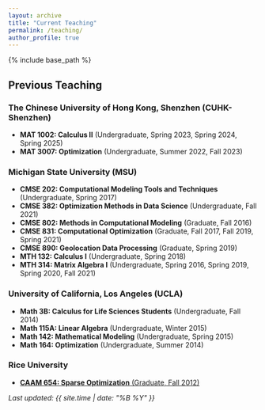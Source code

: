 ```yaml
---
layout: archive
title: "Current Teaching"
permalink: /teaching/
author_profile: true
---
```


{% include base_path %}

<!--* Spring 2026: MAT 1002 Calculus II-->

## Previous Teaching


### The Chinese University of Hong Kong, Shenzhen (CUHK-Shenzhen)
  * **MAT 1002: Calculus II** (Undergraduate, Spring 2023, Spring 2024, Spring 2025) 
  * **MAT 3007: Optimization** (Undergraduate, Summer 2022, Fall 2023)

### Michigan State University (MSU)
  * **CMSE 202: Computational Modeling Tools and Techniques** (Undergraduate, Spring 2017)
  * **CMSE 382: Optimization Methods in Data Science** (Undergraduate, Fall 2021)
  * **CMSE 802: Methods in Computational Modeling** (Graduate, Fall 2016)
  * **CMSE 831: Computational Optimization** (Graduate, Fall 2017, Fall 2019, Spring 2021)
  * **CMSE 890: Geolocation Data Processing** (Graduate, Spring 2019)
  * **MTH 132: Calculus I** (Undergraduate, Spring 2018)
  * **MTH 314: Matrix Algebra I** (Undergraduate, Spring 2016, Spring 2019, Spring 2020, Fall 2021)

### University of California, Los Angeles (UCLA)
  * **Math 3B: Calculus for Life Sciences Students** (Undergraduate, Fall 2014)
  * **Math 115A: Linear Algebra** (Undergraduate, Winter 2015)
  * **Math 142: Mathematical Modeling** (Undergraduate, Spring 2015)
  * **Math 164: Optimization** (Undergraduate, Summer 2014)

### Rice University
  * [**CAAM 654: Sparse Optimization** (Graduate, Fall 2012)](http://www.caam.rice.edu/~optimization/sparse/index.html)

_Last updated: {{ site.time | date: "%B %Y" }}_
